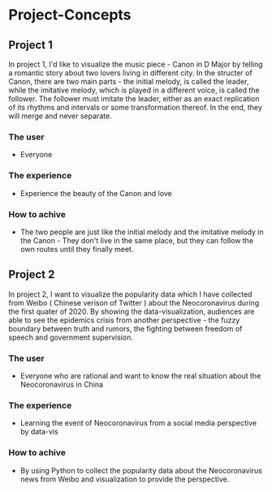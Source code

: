 # Project-Concepts
## Project 1
In project 1, I'd like to visualize the music piece - Canon in D Major by telling a romantic story about two lovers living in different city. 
In the structer of Canon, there are two main parts - the initial melody, is called the leader, while the imitative melody, which is played in a different voice, is called the follower. The follower must imitate the leader, either as an exact replication of its rhythms and intervals or some transformation thereof. In the end, they will merge and never separate.

### The user 
- Everyone
### The experience 
- Experience the beauty of the Canon and love
### How to achive 
- The two people are just like the initial melody and the imitative melody in the Canon - They don't live in the same place, but they can follow the own routes until they finally meet. 


## Project 2
In project 2, I want to visualize the popularity data which I have collected from Weibo ( Chinese verison of Twitter ) about the Neocoronavirus during the first quater of 2020. By showing the data-visualization, audiences are able to see the epidemics crisis from another perspective - the fuzzy boundary between truth and rumors, the fighting between freedom of speech and government supervision. 

### The user 
- Everyone who are rational and want to know the real situation about the Neocoronavirus in China
### The experience 
- Learning the event of Neocoronavirus from a social media perspective by data-vis
### How to achive 
- By using Python to collect the popularity data about the Neocoronavirus news from Weibo and visualization to provide the perspective.
